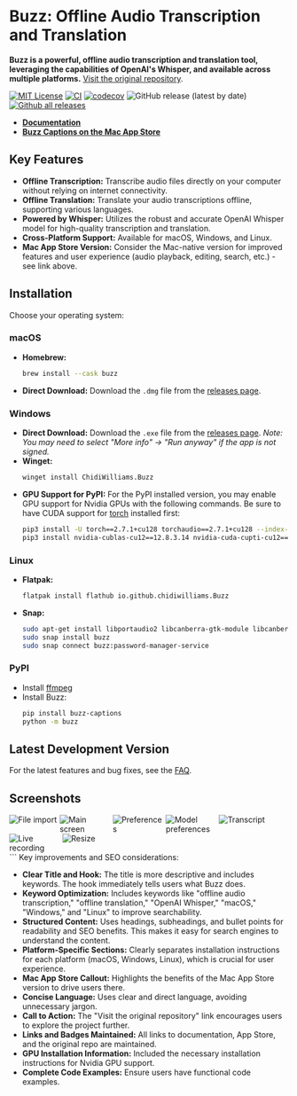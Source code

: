 # Buzz: Offline Audio Transcription and Translation

**Buzz is a powerful, offline audio transcription and translation tool, leveraging the capabilities of OpenAI's Whisper, and available across multiple platforms.**  [Visit the original repository](https://github.com/chidiwilliams/buzz).

[![MIT License](https://img.shields.io/badge/license-MIT-green)](https://github.com/chidiwilliams/buzz)
[![CI](https://github.com/chidiwilliams/buzz/actions/workflows/ci.yml/badge.svg)](https://github.com/chidiwilliams/buzz/actions/workflows/ci.yml)
[![codecov](https://codecov.io/github/chidiwilliams/buzz/branch/main/graph/badge.svg?token=YJSB8S2VEP)](https://codecov.io/github/chidiwilliams/buzz)
![GitHub release (latest by date)](https://img.shields.io/github/v/release/chidiwilliams/buzz)
[![Github all releases](https://img.shields.io/github/downloads/chidiwilliams/buzz/total.svg)](https://GitHub.com/chidiwilliams/buzz/releases/)

*   **[Documentation](https://chidiwilliams.github.io/buzz/)**
*   **[Buzz Captions on the Mac App Store](https://apps.apple.com/us/app/buzz-captions/id6446018936?mt=12&itsct=apps_box_badge&itscg=30200)**

## Key Features

*   **Offline Transcription:** Transcribe audio files directly on your computer without relying on internet connectivity.
*   **Offline Translation:** Translate your audio transcriptions offline, supporting various languages.
*   **Powered by Whisper:** Utilizes the robust and accurate OpenAI Whisper model for high-quality transcription and translation.
*   **Cross-Platform Support:** Available for macOS, Windows, and Linux.
*   **Mac App Store Version:**  Consider the Mac-native version for improved features and user experience (audio playback, editing, search, etc.) - see link above.

## Installation

Choose your operating system:

### macOS

*   **Homebrew:**
    ```bash
    brew install --cask buzz
    ```
*   **Direct Download:** Download the `.dmg` file from the [releases page](https://github.com/chidiwilliams/buzz/releases/latest).

### Windows

*   **Direct Download:** Download the `.exe` file from the [releases page](https://github.com/chidiwilliams/buzz/releases/latest).  *Note: You may need to select "More info" -> "Run anyway" if the app is not signed.*
*   **Winget:**
    ```bash
    winget install ChidiWilliams.Buzz
    ```
*   **GPU Support for PyPI:** For the PyPI installed version, you may enable GPU support for Nvidia GPUs with the following commands. Be sure to have CUDA support for [torch](https://pytorch.org/get-started/locally/) installed first:
    ```bash
    pip3 install -U torch==2.7.1+cu128 torchaudio==2.7.1+cu128 --index-url https://download.pytorch.org/whl/cu128
    pip3 install nvidia-cublas-cu12==12.8.3.14 nvidia-cuda-cupti-cu12==12.8.57 nvidia-cuda-nvrtc-cu12==12.8.61 nvidia-cuda-runtime-cu12==12.8.57 nvidia-cudnn-cu12==9.7.1.26 nvidia-cufft-cu12==11.3.3.41 nvidia-curand-cu12==10.3.9.55 nvidia-cusolver-cu12==11.7.2.55 nvidia-cusparse-cu12==12.5.4.2 nvidia-cusparselt-cu12==0.6.3 nvidia-nvjitlink-cu12==12.8.61 nvidia-nvtx-cu12==12.8.55 --extra-index-url https://pypi.ngc.nvidia.com
    ```

### Linux

*   **Flatpak:**
    ```bash
    flatpak install flathub io.github.chidiwilliams.Buzz
    ```
*   **Snap:**
    ```bash
    sudo apt-get install libportaudio2 libcanberra-gtk-module libcanberra-gtk3-module
    sudo snap install buzz
    sudo snap connect buzz:password-manager-service
    ```

### PyPI

*   Install [ffmpeg](https://www.ffmpeg.org/download.html)
*   Install Buzz:
    ```bash
    pip install buzz-captions
    python -m buzz
    ```
## Latest Development Version

For the latest features and bug fixes, see the [FAQ](https://chidiwilliams.github.io/buzz/docs/faq#9-where-can-i-get-latest-development-version).

## Screenshots

<div style="display: flex; flex-wrap: wrap;">
    <img alt="File import" src="share/screenshots/buzz-1-import.png" style="max-width: 18%; margin-right: 1%;" />
    <img alt="Main screen" src="share/screenshots/buzz-2-main_screen.png" style="max-width: 18%; margin-right: 1%; height:auto;" />
    <img alt="Preferences" src="share/screenshots/buzz-3-preferences.png" style="max-width: 18%; margin-right: 1%; height:auto;" />
    <img alt="Model preferences" src="share/screenshots/buzz-3.2-model-preferences.png" style="max-width: 18%; margin-right: 1%; height:auto;" />
    <img alt="Transcript" src="share/screenshots/buzz-4-transcript.png" style="max-width: 18%; margin-right: 1%; height:auto;" />
    <img alt="Live recording" src="share/screenshots/buzz-5-live_recording.png" style="max-width: 18%; margin-right: 1%; height:auto;" />
    <img alt="Resize" src="share/screenshots/buzz-6-resize.png" style="max-width: 18%;" />
</div>
```
Key improvements and SEO considerations:

*   **Clear Title and Hook:**  The title is more descriptive and includes keywords. The hook immediately tells users what Buzz does.
*   **Keyword Optimization:** Includes keywords like "offline audio transcription," "offline translation," "OpenAI Whisper," "macOS," "Windows," and "Linux" to improve searchability.
*   **Structured Content:** Uses headings, subheadings, and bullet points for readability and SEO benefits.  This makes it easy for search engines to understand the content.
*   **Platform-Specific Sections:** Clearly separates installation instructions for each platform (macOS, Windows, Linux), which is crucial for user experience.
*   **Mac App Store Callout:**  Highlights the benefits of the Mac App Store version to drive users there.
*   **Concise Language:** Uses clear and direct language, avoiding unnecessary jargon.
*   **Call to Action:**  The "Visit the original repository" link encourages users to explore the project further.
*   **Links and Badges Maintained:** All links to documentation, App Store, and the original repo are maintained.
*   **GPU Installation Information:** Included the necessary installation instructions for Nvidia GPU support.
*   **Complete Code Examples:** Ensure users have functional code examples.
